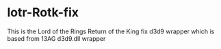 # lotr-Rotk-fix
This is the Lord of the Rings Return of the King fix d3d9 wrapper which is based from 13AG d3d9.dll wrapper
